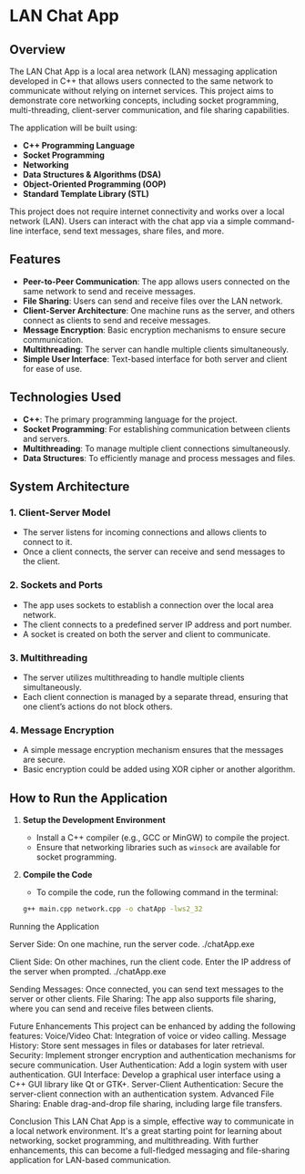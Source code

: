 # LAN Chat App

## Overview

The LAN Chat App is a local area network (LAN) messaging application developed in C++ that allows users connected to the same network to communicate without relying on internet services. This project aims to demonstrate core networking concepts, including socket programming, multi-threading, client-server communication, and file sharing capabilities.

The application will be built using:
- **C++ Programming Language**
- **Socket Programming**
- **Networking**
- **Data Structures & Algorithms (DSA)**
- **Object-Oriented Programming (OOP)**
- **Standard Template Library (STL)**

This project does not require internet connectivity and works over a local network (LAN). Users can interact with the chat app via a simple command-line interface, send text messages, share files, and more.

## Features

- **Peer-to-Peer Communication**: The app allows users connected on the same network to send and receive messages.
- **File Sharing**: Users can send and receive files over the LAN network.
- **Client-Server Architecture**: One machine runs as the server, and others connect as clients to send and receive messages.
- **Message Encryption**: Basic encryption mechanisms to ensure secure communication.
- **Multithreading**: The server can handle multiple clients simultaneously.
- **Simple User Interface**: Text-based interface for both server and client for ease of use.

## Technologies Used

- **C++**: The primary programming language for the project.
- **Socket Programming**: For establishing communication between clients and servers.
- **Multithreading**: To manage multiple client connections simultaneously.
- **Data Structures**: To efficiently manage and process messages and files.

## System Architecture

### 1. **Client-Server Model**
   - The server listens for incoming connections and allows clients to connect to it.
   - Once a client connects, the server can receive and send messages to the client.

### 2. **Sockets and Ports**
   - The app uses sockets to establish a connection over the local area network.
   - The client connects to a predefined server IP address and port number.
   - A socket is created on both the server and client to communicate.

### 3. **Multithreading**
   - The server utilizes multithreading to handle multiple clients simultaneously.
   - Each client connection is managed by a separate thread, ensuring that one client’s actions do not block others.

### 4. **Message Encryption**
   - A simple message encryption mechanism ensures that the messages are secure.
   - Basic encryption could be added using XOR cipher or another algorithm.

## How to Run the Application

1. **Setup the Development Environment**
   - Install a C++ compiler (e.g., GCC or MinGW) to compile the project.
   - Ensure that networking libraries such as `winsock` are available for socket programming.

2. **Compile the Code**
   - To compile the code, run the following command in the terminal:

   ```bash
   g++ main.cpp network.cpp -o chatApp -lws2_32

Running the Application

Server Side: On one machine, run the server code.
./chatApp.exe

Client Side: On other machines, run the client code. Enter the IP address of the server when prompted.
./chatApp.exe


Sending Messages: Once connected, you can send text messages to the server or other clients.
File Sharing: The app also supports file sharing, where you can send and receive files between clients.


Future Enhancements
This project can be enhanced by adding the following features:
Voice/Video Chat: Integration of voice or video calling.
Message History: Store sent messages in files or databases for later retrieval.
Security: Implement stronger encryption and authentication mechanisms for secure communication.
User Authentication: Add a login system with user authentication.
GUI Interface: Develop a graphical user interface using a C++ GUI library like Qt or GTK+.
Server-Client Authentication: Secure the server-client connection with an authentication system.
Advanced File Sharing: Enable drag-and-drop file sharing, including large file transfers.

Conclusion
This LAN Chat App is a simple, effective way to communicate in a local network environment. It's a great starting point for learning about networking, socket programming, and multithreading. With further enhancements, this can become a full-fledged messaging and file-sharing application for LAN-based communication.
